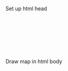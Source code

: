 Set up html head
<code>

<!DOCTYPE html>
<html>
<head>
	<title>Realtime Map</title>
</head>
</code>


Draw map in html body

<code>
<body>
	<script src="https://d3js.org/d3.v4.min.js"></script>
	<script>
	var width = 1200;
	var height = 700;
</code>
	
Scale area (remapping functions), must use [] as an array
<code>
var x = d3.scaleLinear().domain([-180,180]).range([0, width]);
var y = d3.scaleLinear().domain([-90,90]).range([height, 0]);
</code>


//This is my map projection, which is kind of like a scale functino above but just for 2 numbers
var projection = d3.geoEquirectangular()
.scale(200)
.rotate([0,0,0])
.translate([width/2,height/2]);

//This is path generator, like a scale, but for curves! Like illustrator, or like a shape generator that generates svg path data string
var path = d3.geoPath().projection(projection);

//enable user to zoom map
var zoom = d3.zoom()
.scaleExtent([.95,3])//set a boundary to zoom to 12 times bigger
.on("zoom", zoomed)//run a function call "zoomed", define zoomed function in the end of the line
;


//draw svg container 
var svg = d3.select("#content-map") //select("body") means whole browser, I only want to select content-map in my CSS grid setting
.append("svg")
.attr("width", width)
.attr("height", height)
.style("background-color", "#fff")
;

//tell svg container paying attention when zoom
svg.call(zoom);

//g stands for gounp, add a group 
var g = d3.select("svg")
.append("g")

//draw ocean shape
g.append("path")
.datum({type:"Sphere"})//use a single dataset called Sphere, provided by d3
.attr("id", "sphere")//style ocean color above
.attr("d", path)// use path generator to build it
;

//draw worldmap
d3.json("worldmap.json", function(error, geojson) {


	   g.selectAll(path.country)
		    .data(geojson.features)
		    .enter()
		    .append("path")
		    .attr("d", path)
		    .classed("country", true)
		    ;
	;

//draw graticule
	var graticule = d3.geoGraticule().step([50,50]);//step() sets grid. 10 degree each line 
	g.append("path")
	.datum(graticule) //datum means single value of data, the data is coming from graticule
	.attr("d", path) //path refers to path generator we created! Ask path generator to draw
	.classed("grat", true)
	;
});

